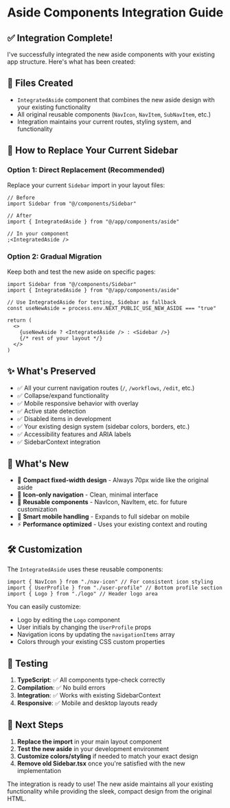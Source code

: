 # Aside Components Integration Guide

## ✅ Integration Complete!

I've successfully integrated the new aside components with your existing app structure. Here's what has been created:

## 📁 Files Created

- `IntegratedAside` component that combines the new aside design with your existing functionality
- All original reusable components (`NavIcon`, `NavItem`, `SubNavItem`, etc.)
- Integration maintains your current routes, styling system, and functionality

## 🔄 How to Replace Your Current Sidebar

### Option 1: Direct Replacement (Recommended)

Replace your current `Sidebar` import in your layout files:

```tsx
// Before
import Sidebar from "@/components/Sidebar"

// After
import { IntegratedAside } from "@/app/components/aside"

// In your component
;<IntegratedAside />
```

### Option 2: Gradual Migration

Keep both and test the new aside on specific pages:

```tsx
import Sidebar from "@/components/Sidebar"
import { IntegratedAside } from "@/app/components/aside"

// Use IntegratedAside for testing, Sidebar as fallback
const useNewAside = process.env.NEXT_PUBLIC_USE_NEW_ASIDE === "true"

return (
  <>
    {useNewAside ? <IntegratedAside /> : <Sidebar />}
    {/* rest of your layout */}
  </>
)
```

## ✨ What's Preserved

- ✅ All your current navigation routes (`/`, `/workflows`, `/edit`, etc.)
- ✅ Collapse/expand functionality
- ✅ Mobile responsive behavior with overlay
- ✅ Active state detection
- ✅ Disabled items in development
- ✅ Your existing design system (sidebar colors, borders, etc.)
- ✅ Accessibility features and ARIA labels
- ✅ SidebarContext integration

## 🎨 What's New

- 🎯 **Compact fixed-width design** - Always 70px wide like the original aside
- 🎨 **Icon-only navigation** - Clean, minimal interface
- 🔄 **Reusable components** - NavIcon, NavItem, etc. for future customization
- 📱 **Smart mobile handling** - Expands to full sidebar on mobile
- ⚡ **Performance optimized** - Uses your existing context and routing

## 🛠 Customization

The `IntegratedAside` uses these reusable components:

```tsx
import { NavIcon } from "./nav-icon" // For consistent icon styling
import { UserProfile } from "./user-profile" // Bottom profile section
import { Logo } from "./logo" // Header logo area
```

You can easily customize:

- Logo by editing the `Logo` component
- User initials by changing the `UserProfile` props
- Navigation icons by updating the `navigationItems` array
- Colors through your existing CSS custom properties

## 🧪 Testing

1. **TypeScript**: ✅ All components type-check correctly
2. **Compilation**: ✅ No build errors
3. **Integration**: ✅ Works with existing SidebarContext
4. **Responsive**: ✅ Mobile and desktop layouts ready

## 📝 Next Steps

1. **Replace the import** in your main layout component
2. **Test the new aside** in your development environment
3. **Customize colors/styling** if needed to match your exact design
4. **Remove old Sidebar.tsx** once you're satisfied with the new implementation

The integration is ready to use! The new aside maintains all your existing functionality while providing the sleek, compact design from the original HTML.
